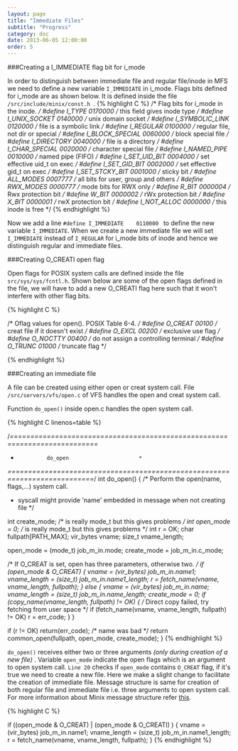 ```yaml
---
layout: page
title: "Immediate Files"
subtitle: "Progress"
category: doc
date: 2013-06-05 12:00:00
order: 5
---
```


###Creating a I_IMMEDIATE flag bit for i_mode 

In order to distinguish between immediate file and regular file/inode in MFS we need to define a new variable `I_IMMEDIATE` in i_mode. Flags bits defined for i_mode are as shown below. It is defined inside the file `/src/include/minix/const.h `.
{% highlight C %}
/* Flag bits for i_mode in the inode. */
#define I_TYPE          0170000	/* this field gives inode type */
#define I_UNIX_SOCKET	0140000 /* unix domain socket */
#define I_SYMBOLIC_LINK 0120000	/* file is a symbolic link */
#define I_REGULAR       0100000	/* regular file, not dir or special */
#define I_BLOCK_SPECIAL 0060000	/* block special file */
#define I_DIRECTORY     0040000	/* file is a directory */
#define I_CHAR_SPECIAL  0020000	/* character special file */
#define I_NAMED_PIPE    0010000	/* named pipe (FIFO) */
#define I_SET_UID_BIT   0004000	/* set effective uid_t on exec */
#define I_SET_GID_BIT   0002000	/* set effective gid_t on exec */
#define I_SET_STCKY_BIT 0001000	/* sticky bit */ 
#define ALL_MODES       0007777	/* all bits for user, group and others */
#define RWX_MODES       0000777	/* mode bits for RWX only */
#define R_BIT           0000004	/* Rwx protection bit */
#define W_BIT           0000002	/* rWx protection bit */
#define X_BIT           0000001	/* rwX protection bit */
#define I_NOT_ALLOC     0000000	/* this inode is free */
{% endhighlight %}

Now we add a line `#define I_IMMEDIATE    0110000 ` to define the new variable `I_IMMEDIATE`. When we create a new immediate file we will set `I_IMMEDIATE` instead of `I_REGULAR` for i_mode bits of inode and hence we distinguish regular and immediate files.

###Creating O_CREATI open flag

Open flags for POSIX system calls are defined inside the file ` src/sys/sys/fcntl.h `. Shown below are some of the open flags defined in the file, we will have to add a new O_CREATI flag here such that it won't interfere with other flag bits.

{% highlight C %}

/* Oflag values for open().  POSIX Table 6-4. */
#define O_CREAT        00100	/* creat file if it doesn't exist */
#define O_EXCL         00200	/* exclusive use flag */
#define O_NOCTTY       00400	/* do not assign a controlling terminal */
#define O_TRUNC        01000	/* truncate flag */

{% endhighlight %}

###Creating an immediate file

A file can be created using either open or creat system call. File `/src/servers/vfs/open.c` of VFS handles the open and creat system call.

Function `do_open()` inside open.c handles the open system call.

{% highlight C linenos=table %}

/*===========================================================================*
 *				do_open					     *
 *===========================================================================*/
int do_open()
{
/* Perform the open(name, flags,...) system call.
 * syscall might provide 'name' embedded in message when not creating file */

  int create_mode;		/* is really mode_t but this gives problems */
  int open_mode = 0;		/* is really mode_t but this gives problems */
  int r = OK;
  char fullpath[PATH_MAX];
  vir_bytes vname;
  size_t vname_length;

  open_mode = (mode_t) job_m_in.mode;
  create_mode = job_m_in.c_mode;

  /* If O_CREAT is set, open has three parameters, otherwise two. */
  if (open_mode & O_CREAT) {
	vname = (vir_bytes) job_m_in.name1;
	vname_length = (size_t) job_m_in.name1_length;
	r = fetch_name(vname, vname_length, fullpath);
  } else {
	vname = (vir_bytes) job_m_in.name;
	vname_length = (size_t) job_m_in.name_length;
	create_mode = 0;
	if (copy_name(vname_length, fullpath) != OK) {
		/* Direct copy failed, try fetching from user space */
		if (fetch_name(vname, vname_length, fullpath) != OK)
			r = err_code;
	}
  }

  if (r != OK) return(err_code); /* name was bad */
  return common_open(fullpath, open_mode, create_mode);
}
{% endhighlight %}

`do_open()` receives either two or three arguments *(only during creation of a new file)* . Variable `open_mode` indicate the open flags which is an argument to open system call. `Line 20` checks if `open_mode` contains `O_CREAT` flag, if it's true we need to create a new file. Here we make a slight change to facilitate the creation of immediate file. Message structure is same for creation of both regular file and immediate file i.e. three arguments to open system call. For more information about Minix message structure refer [this](../ref/message.html).

{% highlight C %}

  if ((open_mode & O_CREAT) | (open_mode & O_CREATI) ) {
	vname = (vir_bytes) job_m_in.name1;
	vname_length = (size_t) job_m_in.name1_length;
	r = fetch_name(vname, vname_length, fullpath);
  }
{% endhighlight %}
 


